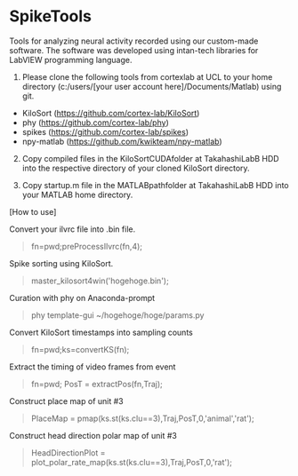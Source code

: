 # SpikeTools
Tools for analyzing neural activity recorded using our custom-made software.
The software was developed using intan-tech libraries for LabVIEW programming language.

1. Please clone the following tools from cortexlab at UCL to your home directory (c:/users/[your user account here]/Documents/Matlab) using git. 
* KiloSort (https://github.com/cortex-lab/KiloSort)
* phy (https://github.com/cortex-lab/phy)
* spikes (https://github.com/cortex-lab/spikes)
* npy-matlab (https://github.com/kwikteam/npy-matlab)

2. Copy compiled files in the KiloSortCUDAfolder at TakahashiLabB HDD into the respective directory of your cloned KiloSort directory.  

3. Copy startup.m file in the MATLABpathfolder at TakahashiLabB HDD into your MATLAB home directory.

[How to use]

Convert your ilvrc file into .bin file.
> fn=pwd;preProcessIlvrc(fn,4);

Spike sorting using KiloSort.
> master_kilosort4win('hogehoge.bin');

Curation with phy
on Anaconda-prompt
> phy template-gui ~/hogehoge/hoge/params.py

Convert KiloSort timestamps into sampling counts
> fn=pwd;ks=convertKS(fn);

Extract the timing of video frames from event  
> fn=pwd; PosT = extractPos(fn,Traj);

Construct place map of unit #3
> PlaceMap = pmap(ks.st(ks.clu==3),Traj,PosT,0,'animal','rat');

Construct head direction polar map of unit #3
> HeadDirectionPlot = plot_polar_rate_map(ks.st(ks.clu==3),Traj,PosT,0,'rat');


